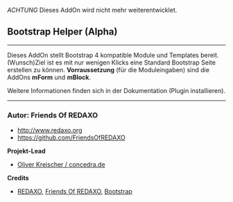 *ACHTUNG* Dieses AddOn wird nicht mehr weiterentwicklet.


## Bootstrap Helper (Alpha)

---

Dieses AddOn stellt Bootstrap 4 kompatible Module und Templates bereit. (Wunsch)Ziel ist es mit nur wenigen Klicks eine Standard Bootstrap Seite erstellen zu können. **Vorraussetzung** (für die Moduleingaben) sind die AddOns **mForm** und **mBlock**.

Weitere Informationen finden sich in der Dokumentation (Plugin installieren).


---

### Autor: Friends Of REDAXO ###

* http://www.redaxo.org
* https://github.com/FriendsOfREDAXO

**Projekt-Lead**

* [Oliver Kreischer / concedra.de](https://concedra.de)

**Credits**


* [REDAXO](https://redaxo.org), [Friends Of REDAXO](https://friendsofredaxo.github.io), [Bootstrap](https://getbootstrap.com)
